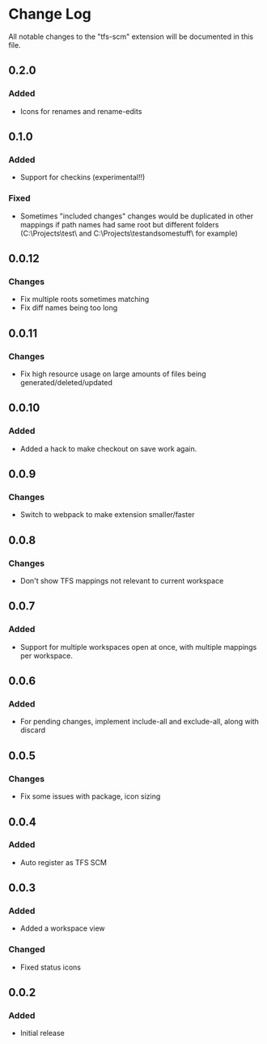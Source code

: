 # Change Log

All notable changes to the "tfs-scm" extension will be documented in this file.


## 0.2.0

### Added
* Icons for renames and rename-edits

## 0.1.0

### Added
* Support for checkins (experimental!!)

### Fixed
* Sometimes "included changes" changes would be duplicated in other mappings if path names had same root but different folders (C:\Projects\test\ and C:\Projects\testandsomestuff\ for example)

## 0.0.12
### Changes
* Fix multiple roots sometimes matching
* Fix diff names being too long

## 0.0.11
### Changes
* Fix high resource usage on large amounts of files being generated/deleted/updated

## 0.0.10
### Added
* Added a hack to make checkout on save work again.

## 0.0.9
### Changes
* Switch to webpack to make extension smaller/faster

## 0.0.8
### Changes
* Don't show TFS mappings not relevant to current workspace

## 0.0.7
### Added
* Support for multiple workspaces open at once, with multiple mappings per workspace.

## 0.0.6
### Added
* For pending changes, implement include-all and exclude-all, along with discard

## 0.0.5
### Changes
* Fix some issues with package, icon sizing

## 0.0.4
### Added
* Auto register as TFS SCM

## 0.0.3
### Added
- Added a workspace view
### Changed
- Fixed status icons

## 0.0.2
### Added
- Initial release
